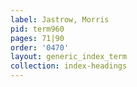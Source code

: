 ```yaml
---
label: Jastrow, Morris
pid: term960
pages: 71|90
order: '0470'
layout: generic_index_term
collection: index-headings
---
```

